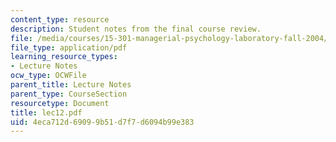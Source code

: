 ```yaml
---
content_type: resource
description: Student notes from the final course review.
file: /media/courses/15-301-managerial-psychology-laboratory-fall-2004/4eca712d69099b51d7f7d6094b99e383_lec12.pdf
file_type: application/pdf
learning_resource_types:
- Lecture Notes
ocw_type: OCWFile
parent_title: Lecture Notes
parent_type: CourseSection
resourcetype: Document
title: lec12.pdf
uid: 4eca712d-6909-9b51-d7f7-d6094b99e383
---
```

